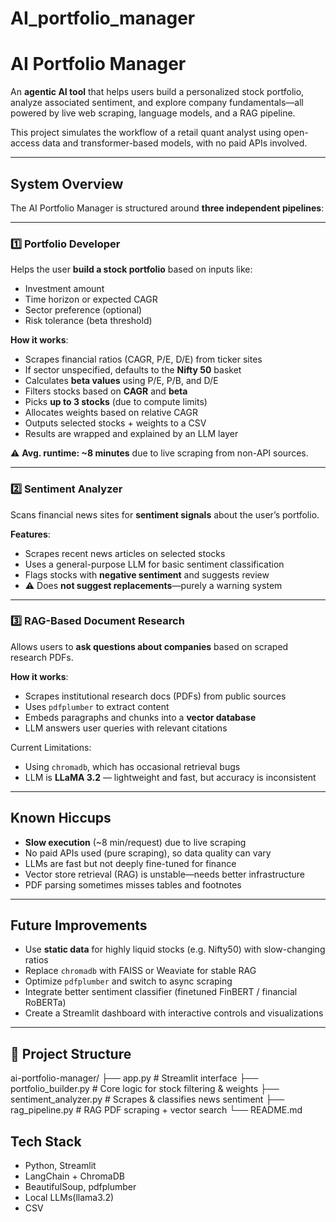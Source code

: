 # AI_portfolio_manager
# AI Portfolio Manager 

An **agentic AI tool** that helps users build a personalized stock portfolio, analyze associated sentiment, and explore company fundamentals—all powered by live web scraping, language models, and a RAG pipeline.

This project simulates the workflow of a retail quant analyst using open-access data and transformer-based models, with no paid APIs involved.

---

##  System Overview

The AI Portfolio Manager is structured around **three independent pipelines**:

---

### 1️⃣ Portfolio Developer 

Helps the user **build a stock portfolio** based on inputs like:

- Investment amount
- Time horizon or expected CAGR
- Sector preference (optional)
- Risk tolerance (beta threshold)

**How it works**:
- Scrapes financial ratios (CAGR, P/E, D/E) from ticker sites
- If sector unspecified, defaults to the **Nifty 50** basket
- Calculates **beta values** using P/E, P/B, and D/E
- Filters stocks based on **CAGR** and **beta**
- Picks **up to 3 stocks** (due to compute limits)
- Allocates weights based on relative CAGR
- Outputs selected stocks + weights to a CSV
- Results are wrapped and explained by an LLM layer

⚠️ **Avg. runtime: ~8 minutes** due to live scraping from non-API sources.

---

### 2️⃣ Sentiment Analyzer 

Scans financial news sites for **sentiment signals** about the user’s portfolio.

**Features**:
- Scrapes recent news articles on selected stocks
- Uses a general-purpose LLM for basic sentiment classification
- Flags stocks with **negative sentiment** and suggests review
- ⚠️ Does **not suggest replacements**—purely a warning system

---

### 3️⃣ RAG-Based Document Research 

Allows users to **ask questions about companies** based on scraped research PDFs.

**How it works**:
- Scrapes institutional research docs (PDFs) from public sources
- Uses `pdfplumber` to extract content
- Embeds paragraphs and chunks into a **vector database**
- LLM answers user queries with relevant citations

Current Limitations:
- Using `chromadb`, which has occasional retrieval bugs
- LLM is **LLaMA 3.2** — lightweight and fast, but accuracy is inconsistent

---

## Known Hiccups

- **Slow execution** (~8 min/request) due to live scraping
-  No paid APIs used (pure scraping), so data quality can vary
-  LLMs are fast but not deeply fine-tuned for finance
- Vector store retrieval (RAG) is unstable—needs better infrastructure
-  PDF parsing sometimes misses tables and footnotes

---

##  Future Improvements

- Use **static data** for highly liquid stocks (e.g. Nifty50) with slow-changing ratios
- Replace `chromadb` with FAISS or Weaviate for stable RAG
- Optimize `pdfplumber` and switch to async scraping
- Integrate better sentiment classifier (finetuned FinBERT / financial RoBERTa)
- Create a Streamlit dashboard with interactive controls and visualizations

---

## 📁 Project Structure
ai-portfolio-manager/
├── app.py # Streamlit interface
├── portfolio_builder.py # Core logic for stock filtering & weights
├── sentiment_analyzer.py # Scrapes & classifies news sentiment
├── rag_pipeline.py # RAG PDF scraping + vector search
└── README.md

##  Tech Stack

- Python, Streamlit
- LangChain + ChromaDB
- BeautifulSoup, pdfplumber
-  Local LLMs(llama3.2)
- CSV
